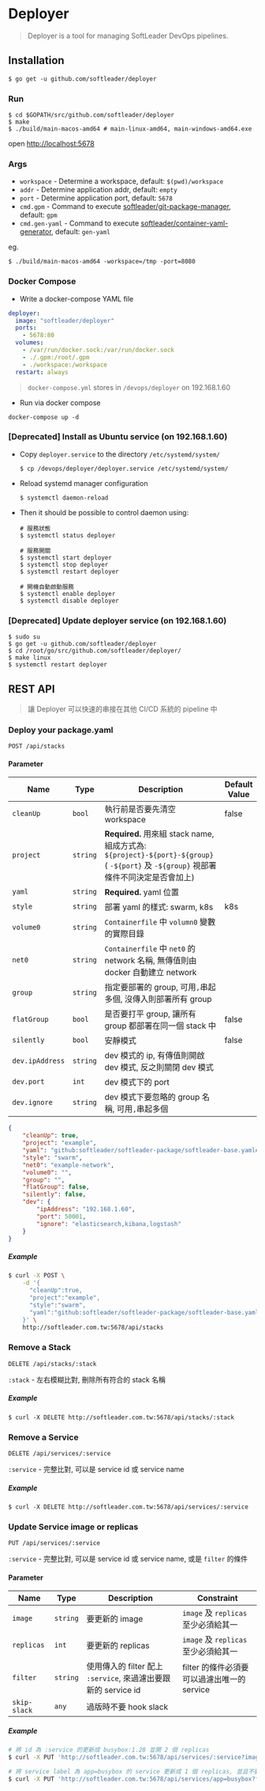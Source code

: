 # Deployer

> Deployer is a tool for managing SoftLeader DevOps pipelines.

## Installation

```shell
$ go get -u github.com/softleader/deployer
```

### Run

```shell
$ cd $GOPATH/src/github.com/softleader/deployer
$ make
$ ./build/main-macos-amd64 # main-linux-amd64, main-windows-amd64.exe
```

open [http://localhost:5678](http://localhost:5678)

### Args

- `workspace` - Determine a workspace, default: `$(pwd)/workspace`
- `addr` - Determine application addr, default: `empty`
- `port` - Determine application port, default: `5678`
- `cmd.gpm` - Command to execute [softleader/git-package-manager](https://github.com/softleader/git-package-manager), default: `gpm`
- `cmd.gen-yaml` - Command to execute [softleader/container-yaml-generator](https://github.com/softleader/container-yaml-generator), default: `gen-yaml`

eg.

```shell
$ ./build/main-macos-amd64 -workspace=/tmp -port=8080
```

### Docker Compose

- Write a docker-compose YAML file

```yml
deployer:
  image: "softleader/deployer"
  ports:
    - 5678:80
  volumes:
    - /var/run/docker.sock:/var/run/docker.sock
    - ./.gpm:/root/.gpm
    - ./workspace:/workspace
  restart: always
```

> `docker-compose.yml` stores in `/devops/deployer` on 192.168.1.60

- Run via docker compose

```shell
docker-compose up -d
```

### [Deprecated] Install as Ubuntu service (on 192.168.1.60)

- Copy `deployer.service` to the directory `/etc/systemd/system/`

  ````shell
  $ cp /devops/deployer/deployer.service /etc/systemd/system/
  ````

- Reload systemd manager configuration

  ````shell
  $ systemctl daemon-reload
  ````

- Then it should be possible to control daemon using:

  ```shell
  # 服務狀態
  $ systemctl status deployer

  # 服務開關
  $ systemctl start deployer
  $ systemctl stop deployer
  $ systemctl restart deployer

  # 開機自動啟動服務
  $ systemctl enable deployer
  $ systemctl disable deployer
  ```

### [Deprecated] Update deployer service (on 192.168.1.60)

```shell
$ sudo su
$ go get -u github.com/softleader/deployer
$ cd /root/go/src/github.com/softleader/deployer/
$ make linux
$ systemctl restart deployer
```

## REST API

> 讓 Deployer 可以快速的串接在其他 CI/CD 系統的 pipeline 中

### Deploy your package.yaml

```
POST /api/stacks
```

#### Parameter

| Name | Type | Description | Default Value |
|------|------|-------------|---------------|
| `cleanUp` | `bool` | 執行前是否要先清空 workspace | false |
| `project` | `string` | **Required.** 用來組 stack name, 組成方式為: `${project}-${port}-${group}` ( `-${port}` 及 `-${group}` 視部署條件不同決定是否會加上) | |
| `yaml` | `string` | **Required.** yaml 位置 | |
| `style` | `string` | 部署 yaml 的樣式: swarm, k8s | k8s |
| `volume0` | `string` | `Containerfile` 中 `volumn0` 變數的實際目錄 | |
| `net0` | `string` | `Containerfile` 中 `net0` 的 network 名稱, 無傳值則由 docker 自動建立 network | |
| `group` | `string` | 指定要部署的 group, 可用`,`串起多個, 沒傳入則部署所有 group | |
| `flatGroup` | `bool` | 是否要打平 group, 讓所有 group 都部署在同一個 stack 中 | false |
| `silently` | `bool` | 安靜模式 | false |
| `dev.ipAddress` | `string` | dev 模式的 ip, 有傳值則開啟 dev 模式, 反之則關閉 dev 模式 | |
| `dev.port` | `int` | dev 模式下的 port | |
| `dev.ignore` | `string` | dev 模式下要忽略的 group 名稱, 可用`,`串起多個 | |

```json
{
    "cleanUp": true,
    "project": "example",
    "yaml": "github:softleader/softleader-package/softleader-base.yaml#master",
    "style": "swarm",
    "net0": "example-network",
    "volume0": "",
    "group": "",
    "flatGroup": false,
    "silently": false,
    "dev": {
    	"ipAddress": "192.168.1.60",
    	"port": 50001,
    	"ignore": "elasticsearch,kibana,logstash"
    }
}
```

##### Example

```sh
$ curl -X POST \
    -d '{
      "cleanUp":true,
      "project":"example",
      "style":"swarm",
      "yaml":"github:softleader/softleader-package/softleader-base.yaml#master"
    }' \
    http://softleader.com.tw:5678/api/stacks
```

### Remove a Stack

```
DELETE /api/stacks/:stack
```

`:stack` - 左右模糊比對, 刪除所有符合的 stack 名稱

##### Example

```
$ curl -X DELETE http://softleader.com.tw:5678/api/stacks/:stack
```

### Remove a Service

```
DELETE /api/services/:service
```

`:service` - 完整比對, 可以是 service id 或 service name

##### Example

```
$ curl -X DELETE http://softleader.com.tw:5678/api/services/:service
```

### Update Service image or replicas


```
PUT /api/services/:service
```

`:service` - 完整比對, 可以是 service id 或 service name, 或是 `filter` 的條件

#### Parameter

| Name | Type | Description | Constraint |
|------|------|-------------|---------------|
| `image` | `string` | 要更新的 image | `image` 及 `replicas` 至少必須給其一 |
| `replicas` | `int` | 要更新的 replicas | `image` 及 `replicas` 至少必須給其一 |
| `filter` | `string` | 使用傳入的 filter 配上 `:service`, 來過濾出要跟新的 service id | filter 的條件必須要可以過濾出唯一的 service |
|  `skip-slack` | `any` | 過版時不要 hook slack | | 

##### Example

```sh
# 將 id 為 :service 的更新成 busybox:1.28 並開 2 個 replicas
$ curl -X PUT 'http://softleader.com.tw:5678/api/services/:service?image=busybox:1.28&replicas=2'

# 將 service label 為 app=busybox 的 service 更新成 1 個 replicas, 並且不要通知 slack
$ curl -X PUT 'http://softleader.com.tw:5678/api/services/app=busybox?filter=label&replicas=1&skip-slack'
```

